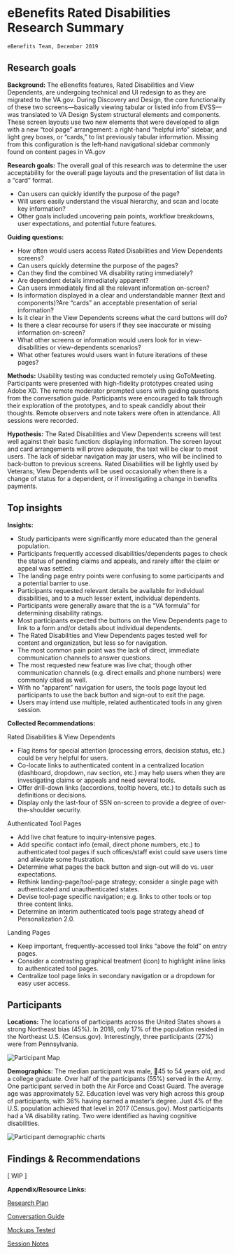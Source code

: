 # eBenefits Rated Disabilities Research Summary
`eBenefits Team, December 2019`

## Research goals
**Background:** The eBenefits features, Rated Disabilities and View Dependents, are undergoing technical and UI redesign to as they are migrated to the VA.gov.
During Discovery and Design, the core functionality of these two screens—basically viewing tabular or listed info from EVSS—was translated to VA Design System structural elements and components. These screen layouts use two new elements that were developed to align with a new “tool page” arrangement: a right-hand “helpful info” sidebar, and light grey boxes, or “cards,” to list previously tabular information. Missing from this configuration is the left-hand navigational sidebar commonly found on content pages in VA.gov

**Research goals:** The overall goal of this research was to determine the user acceptability for the overall page layouts and the presentation of list data in a “card” format.
- Can users can quickly identify the purpose of the page?
- Will users easily understand the visual hierarchy, and scan and locate key information?
- Other goals included uncovering pain points, workflow breakdowns, user expectations, and potential future features.

**Guiding questions:**
- How often would users access Rated Disabilities and View Dependents screens? 
- Can users quickly determine the purpose of the pages? 
- Can they find the combined VA disability rating immediately? 
- Are dependent details immediately apparent?
- Can users immediately find all the relevant information on-screen?
- Is information displayed in a clear and understandable manner (text and components)?Are “cards” an acceptable presentation of serial information?
- Is it clear in the View Dependents screens what the card buttons will do?
- Is there a clear recourse for users if they see inaccurate or missing information on-screen?
- What other screens or information would users look for in view-disabilities or view-dependents scenarios?
- What other features would users want in future iterations of these pages?

**Methods:** Usability testing was conducted remotely using  GoToMeeting. Participants were presented with high-fidelity prototypes created using Adobe XD. The remote moderator prompted users with guiding questions from the conversation guide. Participants were encouraged to talk through their exploration of the prototypes, and to speak candidly about their thoughts. Remote observers and note takers were often in attendance. All sessions were recorded.

**Hypothesis:** The Rated Disabilities and View Dependents screens will test well against their basic function: displaying information. The screen layout and card arrangements will prove adequate, the text will be clear to most users. The lack of sidebar navigation may jar users, who will be inclined to back-button to previous screens. Rated Disabilities will be lightly used by Veterans; View Dependents will be used occasionally when there is a change of status for a dependent, or if investigating a change in benefits payments.

## Top insights
**Insights:**
- Study participants were significantly more educated than the general population.
- Participants frequently accessed disabilities/dependents pages to check the status of pending claims and appeals, and rarely after the claim or appeal was settled.
- The landing page entry points were confusing to some participants and a potential barrier to use.
- Participants requested relevant details be available for individual disabilities, and to a much lesser extent, individual dependents.
- Participants were generally aware that the is a “VA formula” for determining disability ratings.
- Most participants expected the buttons on the View Dependents page to link to a form and/or details about individual dependents.
- The Rated Disabilities and View Dependents pages tested well for content and organization, but less so for navigation.
- The most common pain point was the lack of direct, immediate communication channels to answer questions.
- The most requested new feature was live chat; though other communication channels (e.g. direct emails and phone numbers) were commonly cited as well.
- With no “apparent” navigation for users, the tools page layout led participants to use the back button and sign-out to exit the page.
- Users may intend use multiple, related authenticated tools in any given session.

**Collected Recommendations:**

Rated Disabilities & View Dependents

- Flag items for special attention (processing errors, decision status, etc.) could be very helpful for users. 
- Co-locate links to authenticated content in a centralized location (dashboard, dropdown, nav section, etc.) may help users when they are investigating claims or appeals and need several tools. 
- Offer drill-down links (accordions, tooltip hovers, etc.) to details such as definitions or decisions. 
- Display only the last-four of SSN on-screen to provide a degree of over-the-shoulder security.

Authenticated Tool Pages

- Add live chat feature to inquiry-intensive pages.
- Add specific contact info (email, direct phone numbers, etc.) to authenticated tool pages if such offices/staff exist could save users time and alleviate some frustration.
- Determine what pages the back button and sign-out will do vs. user expectations. 
- Rethink landing-page/tool-page strategy; consider a single page with authenticated and unauthenticated states.
- Devise tool-page specific navigation; e.g. links to other tools or top three content links.
- Determine an interim authenticated tools page strategy ahead of Personalization 2.0.

Landing Pages

- Keep important, frequently-accessed tool links “above the fold” on entry pages.
- Consider a contrasting graphical treatment (icon) to highlight inline links to authenticated tool pages. 
- Centralize tool page links in secondary navigation or a dropdown for easy user access.

## Participants

**Locations:** The locations of participants across the United States shows a strong Northeast bias (45%). In 2018, only 17% of the population resided in the Northeast U.S. (Census.gov). Interestingly, three participants (27%) were from Pennsylvania.

![Participant Map](https://github.com/department-of-veterans-affairs/va.gov-team/blob/master/teams/vsa/teams/ebenefits/research/disabilities-dependents-usability-1119/research-images/disabilities-dependents-usability_map.png)

**Demographics:** The median participant was male, 45 to 54 years old, and a college graduate. Over half of the participants (55%) served in the Army. One participant served in both the Air Force and Coast Guard. The average age was approximately 52.
Education level was very high across this group of participants, with 36% having earned a master’s degree. Just 4% of the U.S. population achieved that level in 2017 (Census.gov). Most participants had a VA disability rating. Two were identified as having cognitive disabilities.

![Participant demographic charts](https://github.com/department-of-veterans-affairs/va.gov-team/blob/master/teams/vsa/teams/ebenefits/research/disabilities-dependents-usability-1119/research-images/disabilities-dependents-usability-demog-chart.png)

## Findings & Recommendations

[ WIP ]

**Appendix/Resource Links:**

[Research Plan](https://github.com/department-of-veterans-affairs/va.gov-team/blob/master/teams/vsa/teams/ebenefits/research/disabilities-dependents-usability-1119/disabilities-dependents-usability-research-plan.md)

[Conversation Guide](https://github.com/department-of-veterans-affairs/va.gov-team/blob/master/teams/vsa/teams/ebenefits/research/disabilities-dependents-usability-1119/disabilities-dependents-usability-convo-guide.md)

[Mockups Tested](https://xd.adobe.com/view/2b040c88-19d3-47dc-4eba-d18d0636ae4e-5d35/)

[Session Notes](https://github.com/department-of-veterans-affairs/va.gov-team/tree/master/teams/vsa/teams/ebenefits/research/disabilities-dependents-usability-1119/session-notes)

